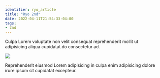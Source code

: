 ```yaml
---
identifier: ryo_article
title: "Ryo 2nd"
date: 2022-04-11T21:54:33-04:00
tags:
- 2nd
---
```


Culpa Lorem voluptate non velit consequat reprehenderit mollit ut adipisicing aliqua cupidatat do consectetur ad.

<!--more-->

![](/images/kumano-shishiiwa.jpg)


Reprehenderit eiusmod Lorem adipisicing in culpa enim adipisicing dolore irure ipsum sit cupidatat excepteur.
